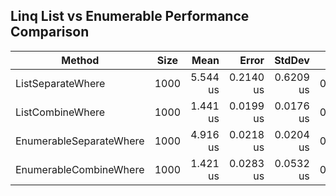 ## Linq List vs Enumerable Performance Comparison


|                  Method | Size |     Mean |     Error |    StdDev |   Gen0 | Allocated |
|------------------------ |----- |---------:|----------:|----------:|-------:|----------:|
|       ListSeparateWhere | 1000 | 5.544 us | 0.2140 us | 0.6209 us | 0.0992 |     648 B |
|        ListCombineWhere | 1000 | 1.441 us | 0.0199 us | 0.0176 us | 0.0229 |     144 B |
| EnumerableSeparateWhere | 1000 | 4.916 us | 0.0218 us | 0.0204 us | 0.0992 |     624 B |
|  EnumerableCombineWhere | 1000 | 1.421 us | 0.0283 us | 0.0532 us | 0.0267 |     168 B |
